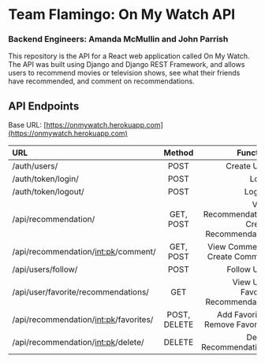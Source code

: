 # Team Flamingo: On My Watch API
### Backend Engineers: Amanda McMullin and John Parrish

This repository is the API for a React web application called On My Watch. The API was built using Django and Django REST Framework, and allows users to recommend movies or television shows, see what their friends have recommended, and comment on recommendations.

## API Endpoints

Base URL: [https://onmywatch.herokuapp.com](https://onmywatch.herokuapp.com)

| URL                                     |    Method    |                                   Function |
| :-------------------------------------- | :----------: | -----------------------------------------: |
| /auth/users/                            |     POST     |                                Create User |
| /auth/token/login/                      |     POST     |                                      Login |
| /auth/token/logout/                     |     POST     |                                     Logout |
| /api/recommendation/                    |  GET, POST   | View Recommendation, Create Recommendation |
| /api/recommendation/<int:pk>/comment/   |  GET, POST   |              View Comments, Create Comment |
| /api/users/follow/                      |     POST     |                                Follow User |
| /api/user/favorite/recommendations/     |     GET      |          View User Favorite Recommendation |
| /api/recommendation/<int:pk>/favorites/ | POST, DELETE |            Add Favorites, Remove Favorites |
| /api/recommendation/<int:pk>/delete/     |    DELETE    |                     Delete Recommendations |

